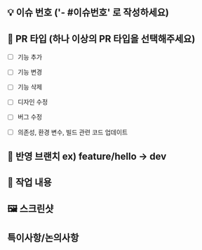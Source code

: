 ## 💡 이슈 번호 ('- #이슈번호' 로 작성하세요)


## 💬 PR 타입 (하나 이상의 PR 타입을 선택해주세요)
- [ ] 기능 추가
- [ ] 기능 변경
- [ ]  기능 삭제
- [ ]  디자인 수정
- [ ]  버그 수정
- [ ]  의존성, 환경 변수, 빌드 관련 코드 업데이트


## 🌵 반영 브랜치 ex) feature/hello -> dev


## 🔎 작업 내용


## 🖼️ 스크린샷


## 특이사항/논의사항


